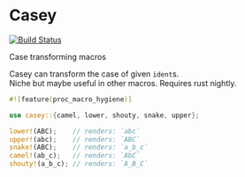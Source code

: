 # Casey
[![Build Status](https://travis-ci.org/holygits/casey.svg?branch=master)](https://travis-ci.org/holygits/casey)  

Case transforming macros

Casey can transform the case of given `ident`s.  
Niche but maybe useful in other macros. Requires rust nightly.  
```rust
#![feature(proc_macro_hygiene)]

use casey::{camel, lower, shouty, snake, upper};

lower!(ABC);    // renders: `abc`
upper!(abc);    // renders: `ABC`
snake!(ABC);    // renders: `a_b_c`
camel!(ab_c);   // renders: `AbC`
shouty!(a_b_c); // renders: `A_B_C`
```
